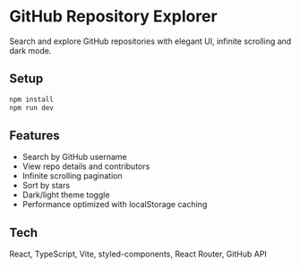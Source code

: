 # GitHub Repository Explorer

Search and explore GitHub repositories with elegant UI, infinite scrolling and dark mode.

## Setup

```bash
npm install
npm run dev
```

## Features
- Search by GitHub username
- View repo details and contributors
- Infinite scrolling pagination
- Sort by stars
- Dark/light theme toggle
- Performance optimized with localStorage caching

## Tech
React, TypeScript, Vite, styled-components, React Router, GitHub API
